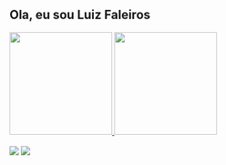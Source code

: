 
## Ola, eu sou Luiz Faleiros

 <div>
  <a href="https://github.com/luizFaleiros">
  <img height="180em" src="https://github-readme-stats.vercel.app/api?username=luizFaleiros&show_icons=true&theme=tokyonight&include_all_commits=true&count_private=true"/>
  <img height="180em" src="https://github-readme-stats.vercel.app/api/top-langs/?username=luizFaleiros&layout=compact&theme=tokyonight"/>
</div>
<div style="display: inline_block"><br>
  <a href = "mailto: luiz.faleiros@gmail.com" target="_blank"><img src="https://img.shields.io/badge/Gmail-D14836?style=for-the-badge&logo=gmail&logoColor=white" /></a>
  <a href = "https://www.linkedin.com/in/luiz-faleiros-814374127/" target="_blank"><img src="https://img.shields.io/badge/LinkedIn-0077B5?style=for-the-badge&logo=linkedin&logoColor=white" /></a>
  </div>
